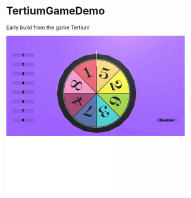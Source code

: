 # TertiumGameDemo
 Early build from the game Tertium


![GIF](Imagens/roulettewin.gif)
![Img 1](SS1.img)



